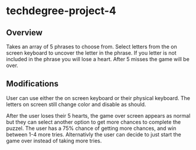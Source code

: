 # techdegree-project-4

## Overview

Takes an array of 5 phrases to choose from. Select letters from the on screen keyboard to uncover the letter in the phrase. If you letter is not included in the phrase you will lose a heart. After 5 misses the game will be over.

## Modifications

User can use either the on screen keyboard or their physical keyboard. The letters on screen still change color and disable as should. 

After the user loses their 5 hearts, the game over screen appears as normal but they can select another option to get more chances to complete the puzzel. The user has a 75% chance of getting more chances, and win between 1-4 more tries. Alternativly the user can decide to just start the game over instead of taking more tries.
